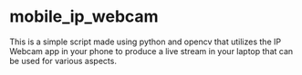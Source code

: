 # mobile_ip_webcam
This is a simple script made using python and opencv that utilizes the IP Webcam app in your phone to produce a live stream in your laptop that can be used for various aspects.
